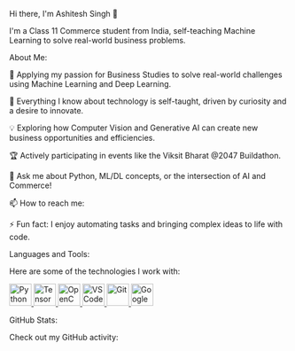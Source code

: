 Hi there, I'm Ashitesh Singh 👋

I'm a Class 11 Commerce student from India, self-teaching Machine Learning to solve real-world business problems.

About Me:

🔭 Applying my passion for Business Studies to solve real-world challenges using Machine Learning and Deep Learning.

🌱 Everything I know about technology is self-taught, driven by curiosity and a desire to innovate.

💡 Exploring how Computer Vision and Generative AI can create new business opportunities and efficiencies.

🏆 Actively participating in events like the Viksit Bharat @2047 Buildathon.

🤔 Ask me about Python, ML/DL concepts, or the intersection of AI and Commerce!

📫 How to reach me:  <!-- Replace with your LinkedIn URL -->

⚡ Fun fact: I enjoy automating tasks and bringing complex ideas to life with code.

Languages and Tools:

Here are some of the technologies I work with:

<p align="left">
<a href="https://www.python.org" target="_blank" rel="noreferrer">
<img src="https://www.google.com/search?q=https://raw.githubusercontent.com/devicons/devicon/master/icons/python/python-original.svg" alt="Python" width="40" height="40"/>
</a>
<a href="https://www.tensorflow.org" target="_blank" rel="noreferrer">
<img src="https://www.google.com/search?q=https://raw.githubusercontent.com/devicons/devicon/master/icons/tensorflow/tensorflow-original.svg" alt="TensorFlow" width="40" height="40"/>
</a>
<a href="https://opencv.org/" target="_blank" rel="noreferrer">
<img src="https://www.google.com/search?q=https://raw.githubusercontent.com/devicons/devicon/master/icons/opencv/opencv-original.svg" alt="OpenCV" width="40" height="40"/>
</a>
<a href="https://code.visualstudio.com/" target="_blank" rel="noreferrer">
<img src="https://www.google.com/search?q=https://raw.githubusercontent.com/devicons/devicon/master/icons/vscode/vscode-original.svg" alt="VS Code" width="40" height="40"/>
</a>
<a href="https://git-scm.com/" target="_blank" rel="noreferrer">
<img src="https://www.google.com/search?q=https://raw.githubusercontent.com/devicons/devicon/master/icons/git/git-original.svg" alt="Git" width="40" height="40"/>
</a>
<a href="https://colab.research.google.com/" target="_blank" rel="noreferrer">
<img src="https://www.google.com/search?q=https://raw.githubusercontent.com/devicons/devicon/master/icons/googlecolab/googlecolab-original.svg" alt="Google Colab" width="40" height="40"/>
</a>
</p>

GitHub Stats:

Check out my GitHub activity:

<!-- These stats will automatically update based on your GitHub username -->
